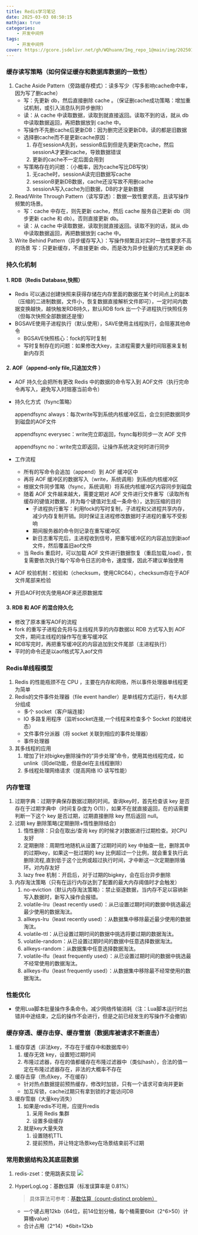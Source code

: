 ```yaml
---
title: Redis学习笔记
date: 2025-03-03 08:50:15
mathjax: true
categories: 
    - 开发中间件
tags: 
    - 开发中间件
cover: https://gcore.jsdelivr.net/gh/WQhuanm/Img_repo_1@main/img/202501262318741.jpeg
---
```


### 缓存读写策略（如何保证缓存和数据库数据的一致性）
1. Cache Aside Pattern（旁路缓存模式）：读多写少（写多影响cache命中率，因为写了删cache）
    + 写：先更新 db，然后直接删除 cache 。（保证删cache成功策略：增加重试机制，或引入消息队列异步删除）
    + 读：从 cache 中读取数据，读取到就直接返回。读取不到的话，就从 db 中读取数据返回，再把数据放到 cache 中。
    + 写操作不先删cache后更新DB：因为删完还没更新DB，读的都是旧数据
    + 选择删cache而不是更新cache原因：
        1. 存在sessionA先到，sessionB后到但是先更新完cache，然后sessionA才更新cache，导致数据错误
        1. 更新的cache不一定后面会用到
    + 写策略存在的问题：（小概率，因为cache写比DB写快）
        1. 无cache时，sessionA读完旧数据写cache
        1. sessionB更新DB数据，cache还没写故不用删cache
        1. sessionA写入cache为旧数据，DB的才是新数据
1. Read/Write Through Pattern（读写穿透）：数据一致性要求高，且读写操作频繁的场景。
    + 写：cache 中存在，则先更新 cache，然后 cache 服务自己更新 db（同步更新 cache 和 db）。否则直接更新 db。
    + 读：从 cache 中读取数据，读取到就直接返回。读取不到的话，就从 db 中读取数据返回，再把数据放到 cache 中。 
1. Write Behind Pattern（异步缓存写入）：写操作频繁且对实时一致性要求不高的场景
    写：只更新缓存，不直接更新 db，而是改为异步批量的方式来更新 db

### 持久化机制
#### 1. RDB（Redis Database,快照）
+ Redis 可以通过创建快照来获得存储在内存里面的数据在某个时间点上的副本（压缩的二进制数据，文件小，恢复数据直接解析文件即可），一定时间内数据变换越快，越快触发RDB持久，默认RDB fork 出一个子进程执行快照任务（但每次快照全部数据还是慢）
+ BGSAVE使用子进程执行（默认使用），SAVE使用主线程执行，会阻塞其他命令
    + BGSAVE快照核心：fock的写时复制
    + 写时复制存在的问题：如果修改大key，主进程需要大量时间阻塞来复制新内存页

#### 2. AOF（append-only file,只追加文件 ）
+ AOF 持久化会把所有更改 Redis 中的数据的命令写入到 AOF文件（执行完命令再写入，避免写入时阻塞当前命令）
+ 持久化方式（fsync策略）

    appendfsync always：每次write写到系统内核缓冲区后，会立刻把数据同步到磁盘的AOF文件

    appendfsync everysec：write完立即返回，fsync每秒同步一次 AOF 文件

    appendfsync no：write完立即返回，让操作系统决定何时进行同步
+ 工作流程
    + 所有的写命令会追加（append）到 AOF 缓冲区中
    + 再将 AOF 缓冲区的数据写入（write，系统调用）到系统内核缓冲区
    + 根据文件同步策略（fsync，系统调用）将系统内核缓冲区内容同步到磁盘
    + 随着 AOF 文件越来越大，需要定期对 AOF 文件进行文件重写（读取所有缓存的键值对数据，并为每个键值对生成一条命令），达到压缩的目的
        + 子进程执行重写：利用fock的写时复制，子进程和父进程共享内存，减少内存复制开销。同时保证主进程修改数据时子进程的重写不受影响
        + 期间服务器的命令则记录在重写缓冲区
        + 新日志重写完后，主进程收到信号，把重写缓冲区的内容追加到新aof文件，然后覆盖旧aof文件
    + 当 Redis 重启时，可以加载 AOF 文件进行数据恢复（重启加载,load），恢复需要依次执行每个写命令日志的命令，速度慢，因此不建议单独使用
+ AOF 校验机制：校验和（checksum，使用CRC64），checksum存在于AOF文件尾部来检验
+ 开启AOF时优先使用AOF来还原数据库

#### 3. RDB 和 AOF 的混合持久化
+ 修改了原本重写AOF的流程
+ fork 的重写子进程会先将与主线程共享的内存数据以 RDB 方式写入到 AOF 文件，期间主线程的操作写在重写缓冲区
+ RDB写完时，再把重写缓冲区的内容追加到文件尾部（主进程执行）
+ 平时的命令还是以aof格式写入aof文件

### Redis单线程模型
1. Redis 的性能瓶颈不在 CPU ，主要在内存和网络，所以事件处理器单线程更为简单
1. Redis的文件事件处理器（file event handler）是单线程方式运行，有4大部分组成
    + 多个 socket（客户端连接）
    + IO 多路复用程序（监听socket连接,一个线程来检查多个 Socket 的就绪状态）
    + 文件事件分派器（将 socket 关联到相应的事件处理器）
    + 事件处理器
1. 其多线程的应用
    1. 增加了针对bigkey删除操作的“异步处理”命令，使用其他线程完成，如unlink（同del功能，但是del在主线程删除）
    1. 多线程处理网络请求（提高网络 IO 读写性能）


### 内存管理
1. 过期字典：过期字典保存数据过期的时间。查询key时，首先检查该 key 是否存在于过期字典中（时间复杂度为 O(1)），如果不在就直接返回，在的话需要判断一下这个 key 是否过期，过期直接删除 key 然后返回 null。
1. 过期 key 删除策略(定期删除+惰性删除结合)
    1. 惰性删除：只会在取出/查询 key 的时候才对数据进行过期检查。对CPU友好
    1. 定期删除：周期性地随机从设置了过期时间的 key 中抽查一批，删除其中的过期key，如果这一批过期的 key 比例超过一个比例，就会重复执行此删除流程,直到低于这个比例或超过执行时间，才中断这一次定期删除循环。对内存友好
    1. lazy free 机制：开启后，对于过期的bigkey，会在后台异步删除
1. 内存淘汰策略（只有在运行内存达到了配置的最大内存阈值时才会触发）
    1. no-eviction（默认内存淘汰策略）：禁止驱逐数据，当内存不足以容纳新写入数据时，新写入操作会报错。
    1. volatile-lru（least recently used）：从已设置过期时间的数据中挑选最近最少使用的数据淘汰。
    1. allkeys-lru（least recently used）：从数据集中移除最近最少使用的数据淘汰。
    1. volatile-ttl：从已设置过期时间的数据中挑选将要过期的数据淘汰。
    1. volatile-random：从已设置过期时间的数据中任意选择数据淘汰。
    1. allkeys-random：从数据集中任意选择数据淘汰。
    1. volatile-lfu（least frequently used）：从已设置过期时间的数据中挑选最不经常使用的数据淘汰。
    1. allkeys-lfu（least frequently used）：从数据集中移除最不经常使用的数据淘汰。
       
### 性能优化
+ 使用Lua脚本批量操作多条命令。减少网络传输消耗（注：Lua脚本运行时出错并中途结束，之后的操作不会进行，但是之前已经发生的写操作不会撤销）

### 缓存穿透、缓存击穿、缓存雪崩（数据库被请求不断直击）
1. 缓存穿透（非法key，不存在于缓存中和数据库中）
    1. 缓存无效 key，设置短过期时间
    1. 布隆过滤器，存在的值都缓存在布隆过滤器中（类似hash），合法的值一定在布隆过滤器存在，非法的大概率不存在
1. 缓存击穿（热点key，不在缓存）
    + 针对热点数据提前预热缓存，修改时加锁，只有一个请求可查询并更新
    + 加互斥锁，cache过期只有拿到锁的才能访问DB
1. 缓存雪崩（大量key消失）
    1. 如果是redis不可用，应提升redis
        1. 采用 Redis 集群
        1. 设置多级缓存
    1. 就是key大量失效
        1. 设置随机TTL
        1. 提前预热，并让特定场景key在场景结束前不过期
            

### 常用数据结构及其底层数据
1. redis-zset：使用跳表实现
    ![](https://gcore.jsdelivr.net/gh/WQhuanm/Img_repo_1@main/img/202503262038882.png)

1. HyperLogLog：基数估算（标准误算率是 0.81%）
    > 具体算法可参考：[基数估算（count-distinct problem）](https://wqhuanm.github.io/Issue_Blog/2025/04/14/31_%E5%9F%BA%E6%95%B0%E4%BC%B0%E7%AE%97%EF%BC%88count-distinct.problem%EF%BC%89/)

    + 一个键占用12kb（64位，前14位划分桶，每个桶需要6bit（2^6>50）计算桶value）
    + 合计占用（2^14）*6bit=12kb


